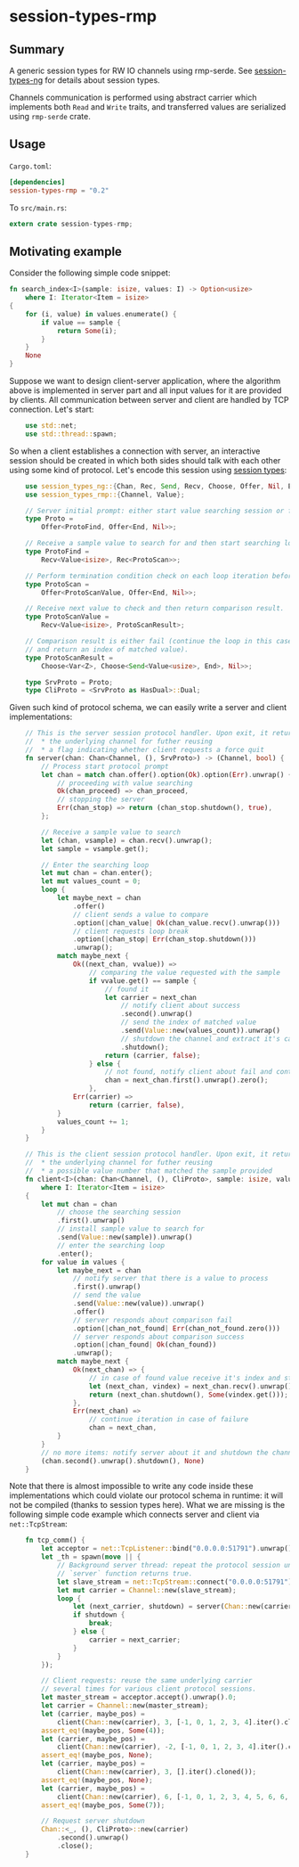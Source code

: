 # session-types-rmp #

## Summary ##

A generic session types for RW IO channels using rmp-serde. See [session-types-ng](https://github.com/swizard0/session-types-ng) for details about session types.

Channels communication is performed using abstract carrier which implements both `Read` and `Write` traits, and transferred values are serialized using `rmp-serde` crate.

## Usage ##

`Cargo.toml`:

```toml
[dependencies]
session-types-rmp = "0.2"
```

To `src/main.rs`:

```rust
extern crate session-types-rmp;
```

## Motivating example ##

Consider the following simple code snippet:

```rust
fn search_index<I>(sample: isize, values: I) -> Option<usize>
    where I: Iterator<Item = isize>
{
    for (i, value) in values.enumerate() {
        if value == sample {
            return Some(i);
        }
    }
    None
}
```

Suppose we want to design client-server application, where the algorithm above is implemented in server part and all input values for it are provided by clients. All communication between server and client are handled by TCP connection. Let's start:

```rust
    use std::net;
    use std::thread::spawn;
```

So when a client establishes a connection with server, an interactive session should be created in which both sides should talk with each other using some kind of protocol. Let's encode this session using [session types](https://github.com/swizard0/session-types-ng):

```rust
    use session_types_ng::{Chan, Rec, Send, Recv, Choose, Offer, Nil, End, Var, Z, HasDual};
    use session_types_rmp::{Channel, Value};

    // Server initial prompt: either start value searching session or force quit.
    type Proto =
        Offer<ProtoFind, Offer<End, Nil>>;

    // Receive a sample value to search for and then start searching loop.
    type ProtoFind =
        Recv<Value<isize>, Rec<ProtoScan>>;

    // Perform termination condition check on each loop iteration before receiving a value to compare.
    type ProtoScan =
        Offer<ProtoScanValue, Offer<End, Nil>>;

    // Receive next value to check and then return comparison result.
    type ProtoScanValue =
        Recv<Value<isize>, ProtoScanResult>;

    // Comparison result is either fail (continue the loop in this case) or match (break the loop then
    // and return an index of matched value).
    type ProtoScanResult =
        Choose<Var<Z>, Choose<Send<Value<usize>, End>, Nil>>;

    type SrvProto = Proto;
    type CliProto = <SrvProto as HasDual>::Dual;
```

Given such kind of protocol schema, we can easily write a server and client implementations:

```rust
    // This is the server session protocol handler. Upon exit, it returns two values tuple:
    //  * the underlying channel for futher reusing
    //  * a flag indicating whether client requests a force quit
    fn server(chan: Chan<Channel, (), SrvProto>) -> (Channel, bool) {
        // Process start protocol prompt
        let chan = match chan.offer().option(Ok).option(Err).unwrap() {
            // proceeding with value searching
            Ok(chan_proceed) => chan_proceed,
            // stopping the server
            Err(chan_stop) => return (chan_stop.shutdown(), true),
        };

        // Receive a sample value to search
        let (chan, vsample) = chan.recv().unwrap();
        let sample = vsample.get();

        // Enter the searching loop
        let mut chan = chan.enter();
        let mut values_count = 0;
        loop {
            let maybe_next = chan
                .offer()
                // client sends a value to compare
                .option(|chan_value| Ok(chan_value.recv().unwrap()))
                // client requests loop break
                .option(|chan_stop| Err(chan_stop.shutdown()))
                .unwrap();
            match maybe_next {
                Ok((next_chan, vvalue)) =>
                    // comparing the value requested with the sample
                    if vvalue.get() == sample {
                        // found it
                        let carrier = next_chan
                            // notify client about success
                            .second().unwrap()
                            // send the index of matched value
                            .send(Value::new(values_count)).unwrap()
                            // shutdown the channel and extract it's carrier
                            .shutdown();
                        return (carrier, false);
                    } else {
                        // not found, notify client about fail and continue the loop
                        chan = next_chan.first().unwrap().zero();
                    },
                Err(carrier) =>
                    return (carrier, false),
            }
            values_count += 1;
        }
    }

    // This is the client session protocol handler. Upon exit, it returns two values tuple:
    //  * the underlying channel for futher reusing
    //  * a possible value number that matched the sample provided
    fn client<I>(chan: Chan<Channel, (), CliProto>, sample: isize, values: I) -> (Channel, Option<usize>)
        where I: Iterator<Item = isize>
    {
        let mut chan = chan
            // choose the searching session
            .first().unwrap()
            // install sample value to search for
            .send(Value::new(sample)).unwrap()
            // enter the searching loop
            .enter();
        for value in values {
            let maybe_next = chan
                // notify server that there is a value to process
                .first().unwrap()
                // send the value
                .send(Value::new(value)).unwrap()
                .offer()
                // server responds about comparison fail
                .option(|chan_not_found| Err(chan_not_found.zero()))
                // server responds about comparison success
                .option(|chan_found| Ok(chan_found))
                .unwrap();
            match maybe_next {
                Ok(next_chan) => {
                    // in case of found value receive it's index and stop iteration
                    let (next_chan, vindex) = next_chan.recv().unwrap();
                    return (next_chan.shutdown(), Some(vindex.get()));
                },
                Err(next_chan) =>
                    // continue iteration in case of failure
                    chan = next_chan,
            }
        }
        // no more items: notify server about it and shutdown the channel
        (chan.second().unwrap().shutdown(), None)
    }

```

Note that there is almost impossible to write any code inside these implementations which could violate our protocol schema in runtime: it will not be compiled (thanks to session types here). What we are missing is the following simple code example which connects server and client via `net::TcpStream`:

```rust
    fn tcp_comm() {
        let acceptor = net::TcpListener::bind("0.0.0.0:51791").unwrap();
        let _th = spawn(move || {
            // Background server thread: repeat the protocol session until
            // `server` function returns true.
            let slave_stream = net::TcpStream::connect("0.0.0.0:51791").unwrap();
            let mut carrier = Channel::new(slave_stream);
            loop {
                let (next_carrier, shutdown) = server(Chan::new(carrier));
                if shutdown {
                    break;
                } else {
                    carrier = next_carrier;
                }
            }
        });

        // Client requests: reuse the same underlying carrier
        // several times for various client protocol sessions.
        let master_stream = acceptor.accept().unwrap().0;
        let carrier = Channel::new(master_stream);
        let (carrier, maybe_pos) =
            client(Chan::new(carrier), 3, [-1, 0, 1, 2, 3, 4].iter().cloned());
        assert_eq!(maybe_pos, Some(4));
        let (carrier, maybe_pos) =
            client(Chan::new(carrier), -2, [-1, 0, 1, 2, 3, 4].iter().cloned());
        assert_eq!(maybe_pos, None);
        let (carrier, maybe_pos) =
            client(Chan::new(carrier), 3, [].iter().cloned());
        assert_eq!(maybe_pos, None);
        let (carrier, maybe_pos) =
            client(Chan::new(carrier), 6, [-1, 0, 1, 2, 3, 4, 5, 6, 6, 7].iter().cloned());
        assert_eq!(maybe_pos, Some(7));

        // Request server shutdown
        Chan::<_, (), CliProto>::new(carrier)
            .second().unwrap()
            .close();
    }
```